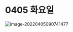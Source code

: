 # 0405 화요일

![image-20220405090741477](C:%5CUsers%5Cstar3%5CAppData%5CRoaming%5CTypora%5Ctypora-user-images%5Cimage-20220405090741477.png)